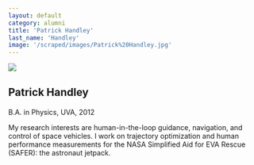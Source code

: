 ```yaml
---
layout: default
category: alumni
title: 'Patrick Handley'
last_name: 'Handley'
image: '/scraped/images/Patrick%20Handley.jpg'
---
```


<img src="{{ page.image }}">

<h2 class="team-title">Patrick Handley</h2>
<h4 class="team-position"></h4>
<p>B.A. in Physics, UVA, 2012</p>
<p>My research interests are human-in-the-loop guidance, navigation, and control of space vehicles. I work on trajectory optimization and human performance measurements for the NASA Simplified Aid for EVA Rescue (SAFER): the astronaut jetpack.</p>
<ul class="team-member-other-info"></ul>